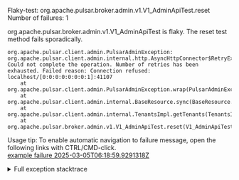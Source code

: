         
Flaky-test: org.apache.pulsar.broker.admin.v1.V1_AdminApiTest.reset
Number of failures: 1

org.apache.pulsar.broker.admin.v1.V1_AdminApiTest is flaky. The reset test method fails sporadically.

```
org.apache.pulsar.client.admin.PulsarAdminException: org.apache.pulsar.client.admin.internal.http.AsyncHttpConnector$RetryException: Could not complete the operation. Number of retries has been exhausted. Failed reason: Connection refused: localhost/[0:0:0:0:0:0:0:1]:41107
	at org.apache.pulsar.client.admin.PulsarAdminException.wrap(PulsarAdminException.java:252)
	at org.apache.pulsar.client.admin.internal.BaseResource.sync(BaseResource.java:352)
	at org.apache.pulsar.client.admin.internal.TenantsImpl.getTenants(TenantsImpl.java:44)
	at org.apache.pulsar.broker.admin.v1.V1_AdminApiTest.reset(V1_AdminApiTest.java:193)
```

Usage tip: To enable automatic navigation to failure message, open the following links with CTRL/CMD-click.  
[example failure 2025-03-05T06:18:59.9291318Z](https://github.com/apache/pulsar/actions/runs/13669533277/job/38217338910#step:10:1438)  


<details>
<summary>Full exception stacktrace</summary>
<code><pre>
org.apache.pulsar.client.admin.PulsarAdminException: org.apache.pulsar.client.admin.internal.http.AsyncHttpConnector$RetryException: Could not complete the operation. Number of retries has been exhausted. Failed reason: Connection refused: localhost/[0:0:0:0:0:0:0:1]:41107
	at org.apache.pulsar.client.admin.PulsarAdminException.wrap(PulsarAdminException.java:252)
	at org.apache.pulsar.client.admin.internal.BaseResource.sync(BaseResource.java:352)
	at org.apache.pulsar.client.admin.internal.TenantsImpl.getTenants(TenantsImpl.java:44)
	at org.apache.pulsar.broker.admin.v1.V1_AdminApiTest.reset(V1_AdminApiTest.java:193)
	at jdk.internal.reflect.GeneratedMethodAccessor600.invoke(Unknown Source)
	at java.base/jdk.internal.reflect.DelegatingMethodAccessorImpl.invoke(DelegatingMethodAccessorImpl.java:43)
	at java.base/java.lang.reflect.Method.invoke(Method.java:569)
	at org.testng.internal.invokers.MethodInvocationHelper.invokeMethod(MethodInvocationHelper.java:139)
	at org.testng.internal.invokers.MethodInvocationHelper.invokeMethodConsideringTimeout(MethodInvocationHelper.java:69)
	at org.testng.internal.invokers.ConfigInvoker.invokeConfigurationMethod(ConfigInvoker.java:361)
	at org.testng.internal.invokers.ConfigInvoker.invokeConfigurations(ConfigInvoker.java:296)
	at org.testng.internal.invokers.TestInvoker.runConfigMethods(TestInvoker.java:823)
	at org.testng.internal.invokers.TestInvoker.runAfterConfigurations(TestInvoker.java:792)
	at org.testng.internal.invokers.TestInvoker.invokeMethod(TestInvoker.java:768)
	at org.testng.internal.invokers.TestInvoker.invokeTestMethod(TestInvoker.java:221)
	at org.testng.internal.invokers.MethodRunner.runInSequence(MethodRunner.java:50)
	at org.testng.internal.invokers.TestInvoker$MethodInvocationAgent.invoke(TestInvoker.java:969)
	at org.testng.internal.invokers.TestInvoker.invokeTestMethods(TestInvoker.java:194)
	at org.testng.internal.invokers.TestMethodWorker.invokeTestMethods(TestMethodWorker.java:148)
	at org.testng.internal.invokers.TestMethodWorker.run(TestMethodWorker.java:128)
	at java.base/java.util.ArrayList.forEach(ArrayList.java:1511)
	at org.testng.TestRunner.privateRun(TestRunner.java:829)
	at org.testng.TestRunner.run(TestRunner.java:602)
	at org.testng.SuiteRunner.runTest(SuiteRunner.java:437)
	at org.testng.SuiteRunner.runSequentially(SuiteRunner.java:431)
	at org.testng.SuiteRunner.privateRun(SuiteRunner.java:391)
	at org.testng.SuiteRunner.run(SuiteRunner.java:330)
	at org.testng.SuiteRunnerWorker.runSuite(SuiteRunnerWorker.java:52)
	at org.testng.SuiteRunnerWorker.run(SuiteRunnerWorker.java:95)
	at org.testng.TestNG.runSuitesSequentially(TestNG.java:1256)
	at org.testng.TestNG.runSuitesLocally(TestNG.java:1176)
	at org.testng.TestNG.runSuites(TestNG.java:1099)
	at org.testng.TestNG.run(TestNG.java:1067)
	at org.apache.maven.surefire.testng.TestNGExecutor.run(TestNGExecutor.java:155)
	at org.apache.maven.surefire.testng.TestNGDirectoryTestSuite.executeSingleClass(TestNGDirectoryTestSuite.java:102)
	at org.apache.maven.surefire.testng.TestNGDirectoryTestSuite.executeLazy(TestNGDirectoryTestSuite.java:117)
	at org.apache.maven.surefire.testng.TestNGDirectoryTestSuite.execute(TestNGDirectoryTestSuite.java:86)
	at org.apache.maven.surefire.testng.TestNGProvider.invoke(TestNGProvider.java:137)
	at org.apache.maven.surefire.booter.ForkedBooter.runSuitesInProcess(ForkedBooter.java:385)
	at org.apache.maven.surefire.booter.ForkedBooter.execute(ForkedBooter.java:162)
	at org.apache.maven.surefire.booter.ForkedBooter.run(ForkedBooter.java:507)
	at org.apache.maven.surefire.booter.ForkedBooter.main(ForkedBooter.java:495)
	Suppressed: org.apache.pulsar.client.admin.PulsarAdminException: org.apache.pulsar.client.admin.internal.http.AsyncHttpConnector$RetryException: Could not complete the operation. Number of retries has been exhausted. Failed reason: Connection refused: localhost/[0:0:0:0:0:0:0:1]:41107
		at org.apache.pulsar.client.admin.internal.BaseResource.getApiException(BaseResource.java:300)
		at org.apache.pulsar.client.admin.internal.BaseResource$FutureCallback.failed(BaseResource.java:373)
		at org.glassfish.jersey.client.JerseyInvocation$1.failed(JerseyInvocation.java:898)
		at org.glassfish.jersey.client.ClientRuntime.processFailure(ClientRuntime.java:250)
		at org.glassfish.jersey.client.ClientRuntime.processFailure(ClientRuntime.java:245)
		at org.glassfish.jersey.client.ClientRuntime.access$100(ClientRuntime.java:62)
		at org.glassfish.jersey.client.ClientRuntime$2.lambda$failure$1(ClientRuntime.java:181)
		at org.glassfish.jersey.internal.Errors$1.call(Errors.java:248)
		at org.glassfish.jersey.internal.Errors$1.call(Errors.java:244)
		at org.glassfish.jersey.internal.Errors.process(Errors.java:292)
		at org.glassfish.jersey.internal.Errors.process(Errors.java:274)
		at org.glassfish.jersey.internal.Errors.process(Errors.java:244)
		at org.glassfish.jersey.process.internal.RequestScope.runInScope(RequestScope.java:288)
		at org.glassfish.jersey.client.ClientRuntime$2.failure(ClientRuntime.java:181)
		at org.apache.pulsar.client.admin.internal.http.AsyncHttpConnector.lambda$apply$1(AsyncHttpConnector.java:250)
		at java.base/java.util.concurrent.CompletableFuture.uniWhenComplete(CompletableFuture.java:863)
		at java.base/java.util.concurrent.CompletableFuture$UniWhenComplete.tryFire(CompletableFuture.java:841)
		at java.base/java.util.concurrent.CompletableFuture.postComplete(CompletableFuture.java:510)
		at java.base/java.util.concurrent.CompletableFuture.completeExceptionally(CompletableFuture.java:2162)
		at org.apache.pulsar.client.admin.internal.http.AsyncHttpConnector.lambda$retryOperation$4(AsyncHttpConnector.java:330)
		at java.base/java.util.concurrent.CompletableFuture.uniWhenComplete(CompletableFuture.java:863)
		at java.base/java.util.concurrent.CompletableFuture$UniWhenComplete.tryFire(CompletableFuture.java:841)
		at java.base/java.util.concurrent.CompletableFuture.postComplete(CompletableFuture.java:510)
		at java.base/java.util.concurrent.CompletableFuture.cancel(CompletableFuture.java:2480)
		at org.apache.pulsar.client.admin.internal.http.AsyncHttpConnector.lambda$executeRequest$10(AsyncHttpConnector.java:406)
		at java.base/java.util.concurrent.CompletableFuture.uniWhenComplete(CompletableFuture.java:863)
		at java.base/java.util.concurrent.CompletableFuture$UniWhenComplete.tryFire(CompletableFuture.java:841)
		at java.base/java.util.concurrent.CompletableFuture.postComplete(CompletableFuture.java:510)
		at java.base/java.util.concurrent.CompletableFuture.completeExceptionally(CompletableFuture.java:2162)
		at com.spotify.futures.ConcurrencyReducer.lambda$invoke$0(ConcurrencyReducer.java:169)
		at java.base/java.util.concurrent.CompletableFuture.uniWhenComplete(CompletableFuture.java:863)
		at java.base/java.util.concurrent.CompletableFuture$UniWhenComplete.tryFire(CompletableFuture.java:841)
		at java.base/java.util.concurrent.CompletableFuture.postComplete(CompletableFuture.java:510)
		at java.base/java.util.concurrent.CompletableFuture.completeExceptionally(CompletableFuture.java:2162)
		at org.asynchttpclient.netty.NettyResponseFuture.abort(NettyResponseFuture.java:273)
		at org.asynchttpclient.netty.channel.NettyConnectListener.onFailure(NettyConnectListener.java:181)
		at org.asynchttpclient.netty.channel.NettyChannelConnector$1.onFailure(NettyChannelConnector.java:108)
		at org.asynchttpclient.netty.SimpleChannelFutureListener.operationComplete(SimpleChannelFutureListener.java:28)
		at org.asynchttpclient.netty.SimpleChannelFutureListener.operationComplete(SimpleChannelFutureListener.java:20)
		at io.netty.util.concurrent.DefaultPromise.notifyListener0(DefaultPromise.java:590)
		at io.netty.util.concurrent.DefaultPromise.notifyListeners0(DefaultPromise.java:583)
		at io.netty.util.concurrent.DefaultPromise.notifyListenersNow(DefaultPromise.java:559)
		at io.netty.util.concurrent.DefaultPromise.notifyListeners(DefaultPromise.java:492)
		at io.netty.util.concurrent.DefaultPromise.setValue0(DefaultPromise.java:636)
		at io.netty.util.concurrent.DefaultPromise.setFailure0(DefaultPromise.java:629)
		at io.netty.util.concurrent.DefaultPromise.tryFailure(DefaultPromise.java:118)
		at io.netty.channel.nio.AbstractNioChannel$AbstractNioUnsafe.fulfillConnectPromise(AbstractNioChannel.java:326)
		at io.netty.channel.nio.AbstractNioChannel$AbstractNioUnsafe.finishConnect(AbstractNioChannel.java:342)
		at io.netty.channel.nio.NioEventLoop.processSelectedKey(NioEventLoop.java:784)
		at io.netty.channel.nio.NioEventLoop.processSelectedKeysOptimized(NioEventLoop.java:732)
		at io.netty.channel.nio.NioEventLoop.processSelectedKeys(NioEventLoop.java:658)
		at io.netty.channel.nio.NioEventLoop.run(NioEventLoop.java:562)
		at io.netty.util.concurrent.SingleThreadEventExecutor$4.run(SingleThreadEventExecutor.java:998)
		at io.netty.util.internal.ThreadExecutorMap$2.run(ThreadExecutorMap.java:74)
		at io.netty.util.concurrent.FastThreadLocalRunnable.run(FastThreadLocalRunnable.java:30)
		at java.base/java.lang.Thread.run(Thread.java:840)
	Caused by: org.apache.pulsar.client.admin.internal.http.AsyncHttpConnector$RetryException: Could not complete the operation. Number of retries has been exhausted. Failed reason: Connection refused: localhost/[0:0:0:0:0:0:0:1]:41107
		at org.apache.pulsar.client.admin.internal.http.AsyncHttpConnector.lambda$retryOperation$4(AsyncHttpConnector.java:332)
		... 36 more
	Caused by: java.net.ConnectException: Connection refused: localhost/[0:0:0:0:0:0:0:1]:41107
		at org.asynchttpclient.netty.channel.NettyConnectListener.onFailure(NettyConnectListener.java:179)
		... 20 more
	Caused by: io.netty.channel.AbstractChannel$AnnotatedConnectException: Connection refused: localhost/[0:0:0:0:0:0:0:1]:41107
	Caused by: java.net.ConnectException: Connection refused
		at java.base/sun.nio.ch.Net.pollConnect(Native Method)
		at java.base/sun.nio.ch.Net.pollConnectNow(Net.java:672)
		at java.base/sun.nio.ch.SocketChannelImpl.finishConnect(SocketChannelImpl.java:946)
		at io.netty.channel.socket.nio.NioSocketChannel.doFinishConnect(NioSocketChannel.java:336)
		at io.netty.channel.nio.AbstractNioChannel$AbstractNioUnsafe.finishConnect(AbstractNioChannel.java:339)
		at io.netty.channel.nio.NioEventLoop.processSelectedKey(NioEventLoop.java:784)
		at io.netty.channel.nio.NioEventLoop.processSelectedKeysOptimized(NioEventLoop.java:732)
		at io.netty.channel.nio.NioEventLoop.processSelectedKeys(NioEventLoop.java:658)
		at io.netty.channel.nio.NioEventLoop.run(NioEventLoop.java:562)
		at io.netty.util.concurrent.SingleThreadEventExecutor$4.run(SingleThreadEventExecutor.java:998)
		at io.netty.util.internal.ThreadExecutorMap$2.run(ThreadExecutorMap.java:74)
		at io.netty.util.concurrent.FastThreadLocalRunnable.run(FastThreadLocalRunnable.java:30)
		at java.base/java.lang.Thread.run(Thread.java:840)
Caused by: [CIRCULAR REFERENCE: org.apache.pulsar.client.admin.internal.http.AsyncHttpConnector$RetryException: Could not complete the operation. Number of retries has been exhausted. Failed reason: Connection refused: localhost/[0:0:0:0:0:0:0:1]:41107]

</pre></code>
</details>

